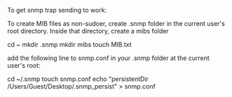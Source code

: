 To get snmp trap sending to work:

To create MIB files as non-sudoer, create .snmp folder in the current user's root directory. Inside that directory, create a mibs folder

cd ~
mkdir .snmp
mkdir mibs
touch MIB.txt


add the following line to snmp.conf in your .snmp folder at the current user's root:

cd ~/.snmp
touch snmp.conf
echo "persistentDir /Users/Guest/Desktop/.snmp_persist" > snmp.conf
